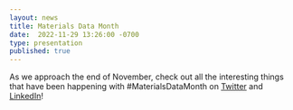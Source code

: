 ```yaml
---
layout: news
title: Materials Data Month
date:  2022-11-29 13:26:00 -0700
type: presentation
published: true
---
```


As we approach the end of November, check out all the interesting things that have been happening with #MaterialsDataMonth on [Twitter](https://twitter.com/hashtag/MaterialsDataMonth?f=live) and [LinkedIn](https://www.linkedin.com/search/results/content/?keywords=%23materialsdatamonth&origin=CLUSTER_EXPANSION&sid=jRn)!
